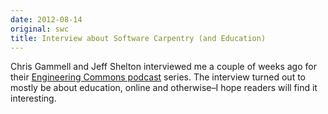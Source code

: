 ```yaml
---
date: 2012-08-14
original: swc
title: Interview about Software Carpentry (and Education)
---
```

<p>Chris Gammell and Jeff Shelton interviewed me a couple of weeks ago for their <a href="http://theengineeringcommons.com/episode-10-software-carpentry/">Engineering Commons podcast</a> series. The interview turned out to mostly be about education, online and otherwise–I hope readers will find it interesting.</p>
